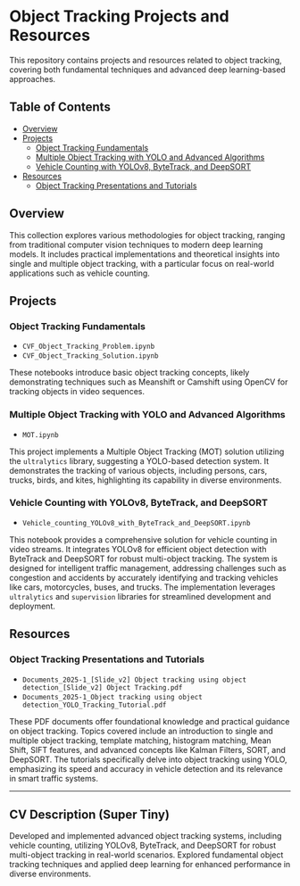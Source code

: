 # Object Tracking Projects and Resources

This repository contains projects and resources related to object tracking, covering both fundamental techniques and advanced deep learning-based approaches.

## Table of Contents

* [Overview](#overview)
* [Projects](#projects)
    * [Object Tracking Fundamentals](#object-tracking-fundamentals)
    * [Multiple Object Tracking with YOLO and Advanced Algorithms](#multiple-object-tracking-with-yolo-and-advanced-algorithms)
    * [Vehicle Counting with YOLOv8, ByteTrack, and DeepSORT](#vehicle-counting-with-yolov8-bytetrack-and-deepsort)
* [Resources](#resources)
    * [Object Tracking Presentations and Tutorials](#object-tracking-presentations-and-tutorials)

## Overview

This collection explores various methodologies for object tracking, ranging from traditional computer vision techniques to modern deep learning models. It includes practical implementations and theoretical insights into single and multiple object tracking, with a particular focus on real-world applications such as vehicle counting.

## Projects

### Object Tracking Fundamentals

* `CVF_Object_Tracking_Problem.ipynb`
* `CVF_Object_Tracking_Solution.ipynb`

These notebooks introduce basic object tracking concepts, likely demonstrating techniques such as Meanshift or Camshift using OpenCV for tracking objects in video sequences.

### Multiple Object Tracking with YOLO and Advanced Algorithms

* `MOT.ipynb`

This project implements a Multiple Object Tracking (MOT) solution utilizing the `ultralytics` library, suggesting a YOLO-based detection system. It demonstrates the tracking of various objects, including persons, cars, trucks, birds, and kites, highlighting its capability in diverse environments.

### Vehicle Counting with YOLOv8, ByteTrack, and DeepSORT

* `Vehicle_counting_YOLOv8_with_ByteTrack_and_DeepSORT.ipynb`

This notebook provides a comprehensive solution for vehicle counting in video streams. It integrates YOLOv8 for efficient object detection with ByteTrack and DeepSORT for robust multi-object tracking. The system is designed for intelligent traffic management, addressing challenges such as congestion and accidents by accurately identifying and tracking vehicles like cars, motorcycles, buses, and trucks. The implementation leverages `ultralytics` and `supervision` libraries for streamlined development and deployment.

## Resources

### Object Tracking Presentations and Tutorials

* `Documents_2025-1_[Slide_v2] Object tracking using object detection_[Slide_v2] Object Tracking.pdf`
* `Documents_2025-1_Object tracking using object detection_YOLO_Tracking_Tutorial.pdf`

These PDF documents offer foundational knowledge and practical guidance on object tracking. Topics covered include an introduction to single and multiple object tracking, template matching, histogram matching, Mean Shift, SIFT features, and advanced concepts like Kalman Filters, SORT, and DeepSORT. The tutorials specifically delve into object tracking using YOLO, emphasizing its speed and accuracy in vehicle detection and its relevance in smart traffic systems.

---

## CV Description (Super Tiny)

Developed and implemented advanced object tracking systems, including vehicle counting, utilizing YOLOv8, ByteTrack, and DeepSORT for robust multi-object tracking in real-world scenarios. Explored fundamental object tracking techniques and applied deep learning for enhanced performance in diverse environments.
